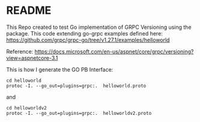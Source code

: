 # README

This Repo created to test Go implementation of GRPC Versioning using the package.
This code extending go-grpc examples defined here: https://github.com/grpc/grpc-go/tree/v1.27.1/examples/helloworld

Reference: https://docs.microsoft.com/en-us/aspnet/core/grpc/versioning?view=aspnetcore-3.1

This is how I generate the GO PB Interface:
```shell
cd helloworld
protoc -I. --go_out=plugins=grpc:.  helloworld.proto
```
and
```
cd helloworldv2
protoc -I. --go_out=plugins=grpc:.  helloworldv2.proto
```